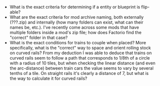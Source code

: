 * What is the exact criteria for determining if a entity or blueprint is flip-able?
* What are the exact criteria for mod archive naming, both externally (???.zip) and internally (how many folders can exist, what can their names be, etc.). I've recently come across some mods that have multiple folders inside a mod's zip file; how does Factorio find the "correct" folder in that case?
* What is the exact conditions for trains to couple when placed? More specifically, what is the "correct" way to space and orient rolling stock on curved rails? From my deduction I was able to deduce that trains on curved rails seem to follow a path that corresponds to 1/8th of a circle with a radius of 10 tiles, but when checking the linear distance (and even the arc-distance) between train cars the value seems to vary by several tenths of a tile. On straight rails it's clearly a distance of 7, but what is the way to calculate it for curved rails? 